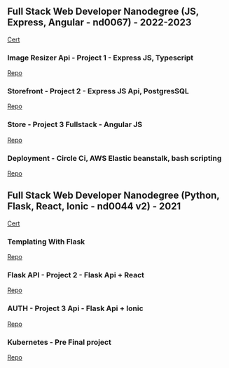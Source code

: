 ## Full Stack Web Developer Nanodegree (JS, Express, Angular - nd0067) - 2022-2023
<a href="https://graduation.udacity.com/confirm/KJTS5FDJ">Cert</a>

### Image Resizer Api - Project 1 - Express JS, Typescript
<a href="https://github.com/Sal7one/fullstacknano2023FirstProject">Repo</a>

### Storefront - Project 2 - Express JS Api, PostgresSQL
<a href="https://github.com/Sal7one/nanodegree_trivia_api">Repo</a>


### Store - Project 3 Fullstack - Angular JS
<a href="https://github.com/Sal7one/nanodegree_coffee_shop">Repo</a>

### Deployment - Circle Ci, AWS Elastic beanstalk, bash scripting 
<a href="https://github.com/Sal7one/nd0067-c4-deployment-process-project-starter/edit/master/README.md">Repo</a>


## Full Stack Web Developer Nanodegree (Python, Flask, React, Ionic - nd0044 v2) - 2021
<a href="https://graduation.udacity.com/confirm/QGXHULXU">Cert</a>

### Templating With Flask 
<a href="https://github.com/Sal7one/Project-1-Full-Stack-Web-Developer-Nanodegree-nd0044-v2-">Repo</a>

### Flask API - Project 2 - Flask Api + React
<a href="https://github.com/Sal7one/nanodegree_trivia_api">Repo</a>

### AUTH - Project 3 Api - Flask Api + Ionic
<a href="https://github.com/Sal7one/nanodegree_coffee_shop">Repo</a>

### Kubernetes - Pre Final project
<a href="https://github.com/Sal7one/FSND-Deploy-Flask-App-to-Kubernetes-Using-EKS">Repo</a>
